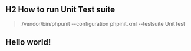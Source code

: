 ## H2 How to run Unit Test suite
> ./vendor/bin/phpunit --configuration phpinit.xml --testsuite UnitTest

## Hello world!
